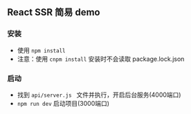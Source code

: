 ## React SSR 简易 demo

### 安装
* 使用 `npm install ` 
* 注意：使用 `cnpm install` 安装时不会读取 package.lock.json

### 启动
* 找到 `api/server.js ` 文件并执行，开启后台服务(4000端口)
* `npm run dev` 启动项目(3000端口)























